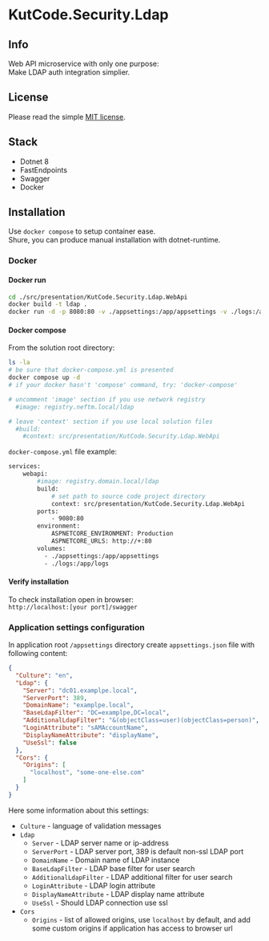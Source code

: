 # KutCode.Security.Ldap

## Info
Web API microservice with only one purpose:  
Make LDAP auth integration simplier.

## License
Please read the simple [MIT license](./LICENSE).

## Stack
- Dotnet 8
- FastEndpoints
- Swagger
- Docker

## Installation
Use `docker compose` to setup container ease.  
Shure, you can produce manual installation with dotnet-runtime.

### Docker
#### Docker run
```bash
cd ./src/presentation/KutCode.Security.Ldap.WebApi
docker build -t ldap .
docker run -d -p 8080:80 -v ./appsettings:/app/appsettings -v ./logs:/apt/logs -e ASPNETCORE_URLS=http://+:80 ldap
```
#### Docker compose
From the solution root directory:
```bash
ls -la
# be sure that docker-compose.yml is presented
docker compose up -d
# if your docker hasn't 'compose' command, try: 'docker-compose'

# uncomment 'image' section if you use network registry  
  #image: registry.neftm.local/ldap  

# leave 'context' section if you use local solution files  
  #build:  
    #context: src/presentation/KutCode.Security.Ldap.WebApi  
```
`docker-compose.yml` file example:
```bash 
services: 
    webapi:
        #image: registry.domain.local/ldap
        build:
            # set path to source code project directory
            context: src/presentation/KutCode.Security.Ldap.WebApi
        ports: 
            - 9080:80
        environment:
            ASPNETCORE_ENVIRONMENT: Production
            ASPNETCORE_URLS: http://+:80
        volumes:
          - ./appsettings:/app/appsettings
          - ./logs:/app/logs
```

#### Verify installation
To check installation open in browser:  
`http://localhost:[your port]/swagger`

### Application settings configuration
In application root `/appsettings` directory create `appsettings.json` file with following content:
```json
{
  "Culture": "en",
  "Ldap": {
    "Server": "dc01.examplpe.local",
    "ServerPort": 389,
    "DomainName": "examplpe.local",
    "BaseLdapFilter": "DC=examplpe,DC=local",
    "AdditionalLdapFilter": "&(objectClass=user)(objectClass=person)",
    "LoginAttribute": "sAMAccountName",
    "DisplayNameAttribute": "displayName",
    "UseSsl": false
  },
  "Cors": {
    "Origins": [
      "localhost", "some-one-else.com"
    ]
  }
}
```
Here some information about this settings:
- `Culture` - language of validation messages
- `Ldap`
  - `Server` - LDAP server name or ip-address
  - `ServerPort` - LDAP server port, 389 is default non-ssl LDAP port 
  - `DomainName` - Domain name of LDAP instance
  - `BaseLdapFilter` - LDAP base filter for user search
  - `AdditionalLdapFilter` - LDAP additional filter for user search
  - `LoginAttribute` - LDAP login attribute
  - `DisplayNameAttribute` - LDAP display name attribute
  - `UseSsl` - Should LDAP connection use ssl
- `Cors`
  - `Origins` - list of allowed origins, use `localhost` by default,
  and add some custom origins if application has access to browser url  
